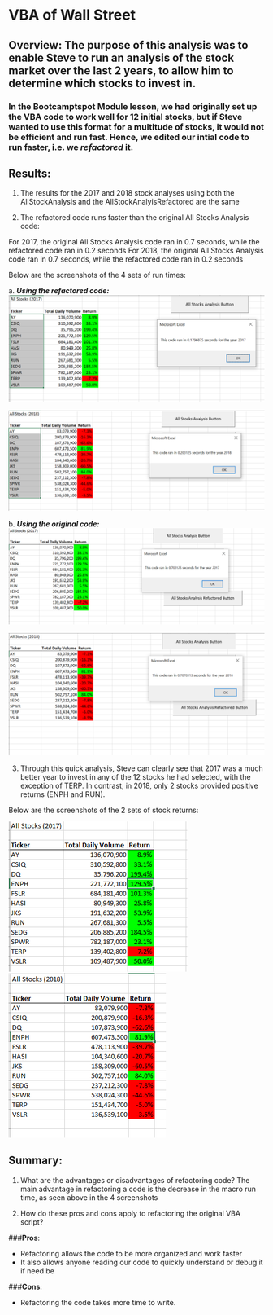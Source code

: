 # VBA of Wall Street

## **Overview**: The purpose of this analysis was to enable Steve to run an analysis of the stock market over the last 2 years, to allow him to determine which stocks to invest in.

### In the Bootcamptspot Module lesson, we had originally set up the VBA code to work well for 12 initial stocks, but if Steve wanted to use this format for a multitude of stocks, it would not be efficient and run fast. Hence, we edited our intial code to run faster, i.e. we *refactored* it. 

## **Results**:

1) The results for the 2017 and 2018 stock analyses using both the AllStockAnalysis and the AllStockAnalyisRefactored are the same

2) The refactored code runs faster than the original All Stocks Analysis code: 

For 2017, the original All Stocks Analysis code ran in 0.7 seconds, while the refactored code ran in 0.2 seconds
For 2018, the original All Stocks Analysis code ran in 0.7 seconds, while the refactored code ran in 0.2 seconds

Below are the screenshots of the 4 sets of run times:

a. ***Using the refactored code:***
![2017 Refactored Code](Resources/VBA_Challenge_2017.PNG)

![2018 Refactored Code](Resources/VBA_Challenge_2018.PNG)

b. ***Using the original code:***
![2017 Original Code](Resources/VBA_Challenge_2017_All_Stock_Analysis.PNG)

![2018 Original Code](Resources/VBA_Challenge_2018_All_Stock_Analysis.PNG)

3) Through this quick analysis, Steve can clearly see that 2017 was a much better year to invest in any of the 12 stocks he had selected, with the exception of TERP. In contrast, in 2018, only 2 stocks provided positive returns (ENPH and RUN).

Below are the screenshots of the 2 sets of stock returns:

![2017 Stock Returns](Resources/2017%20Stock%20Returns.PNG)
![2018 Stock Returns](Resources/2018%20Stock%20Returns.PNG)

## **Summary**:
 
1. What are the advantages or disadvantages of refactoring code?
The main advantage in refactoring a code is the decrease in the macro run time, as seen above in the 4 screenshots

2. How do these pros and cons apply to refactoring the original VBA script?

###**Pros**: 
- Refactoring allows the code to be more organized and work faster
- It also allows anyone reading our code to quickly understand or debug it if need be

###**Cons**: 
- Refactoring the code takes more time to write.

